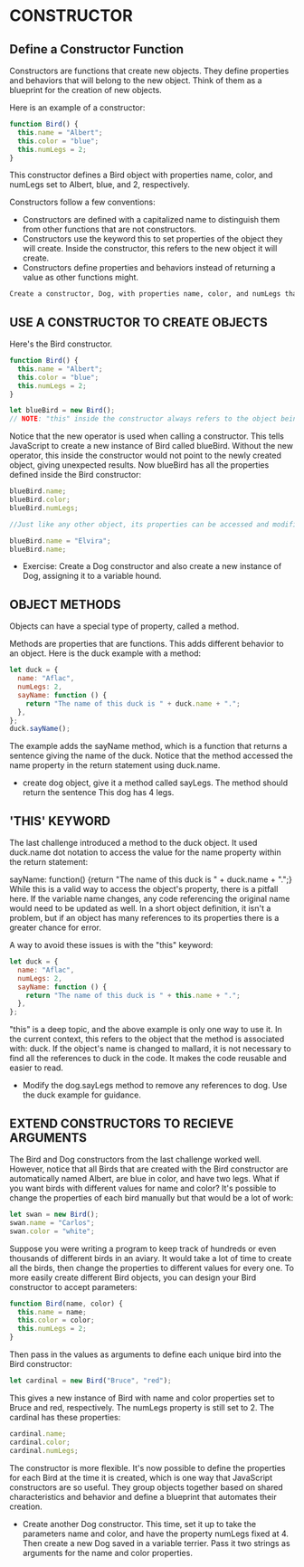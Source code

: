# CONSTRUCTOR

## Define a Constructor Function

Constructors are functions that create new objects. They define properties and behaviors that will belong to the new object. Think of them as a blueprint for the creation of new objects.

Here is an example of a constructor:

```js
function Bird() {
  this.name = "Albert";
  this.color = "blue";
  this.numLegs = 2;
}
```

This constructor defines a Bird object with properties name, color, and numLegs set to Albert, blue, and 2, respectively.

Constructors follow a few conventions:

- Constructors are defined with a capitalized name to distinguish them from other functions that are not constructors.
- Constructors use the keyword this to set properties of the object they will create. Inside the constructor, this refers to the new object it will create.
- Constructors define properties and behaviors instead of returning a value as other functions might.

```txt
Create a constructor, Dog, with properties name, color, and numLegs that are set to a string, a string, and a number, respectively.
```

## USE A CONSTRUCTOR TO CREATE OBJECTS

Here's the Bird constructor.

```js
function Bird() {
  this.name = "Albert";
  this.color = "blue";
  this.numLegs = 2;
}

let blueBird = new Bird();
// NOTE: "this" inside the constructor always refers to the object being created.
```

Notice that the new operator is used when calling a constructor. This tells JavaScript to create a new instance of Bird called blueBird. Without the new operator, this inside the constructor would not point to the newly created object, giving unexpected results. Now blueBird has all the properties defined inside the Bird constructor:

```js
blueBird.name;
blueBird.color;
blueBird.numLegs;

//Just like any other object, its properties can be accessed and modified:

blueBird.name = "Elvira";
blueBird.name;
```

- Exercise: Create a Dog constructor and also create a new instance of Dog, assigning it to a variable hound.

## OBJECT METHODS

Objects can have a special type of property, called a method.

Methods are properties that are functions. This adds different behavior to an object. Here is the duck example with a method:

```js
let duck = {
  name: "Aflac",
  numLegs: 2,
  sayName: function () {
    return "The name of this duck is " + duck.name + ".";
  },
};
duck.sayName();
```

The example adds the sayName method, which is a function that returns a sentence giving the name of the duck. Notice that the method accessed the name property in the return statement using duck.name.

- create dog object, give it a method called sayLegs. The method should return the sentence This dog has 4 legs.

## 'THIS' KEYWORD

The last challenge introduced a method to the duck object. It used duck.name dot notation to access the value for the name property within the return statement:

sayName: function() {return "The name of this duck is " + duck.name + ".";}
While this is a valid way to access the object's property, there is a pitfall here. If the variable name changes, any code referencing the original name would need to be updated as well. In a short object definition, it isn't a problem, but if an object has many references to its properties there is a greater chance for error.

A way to avoid these issues is with the "this" keyword:

```js
let duck = {
  name: "Aflac",
  numLegs: 2,
  sayName: function () {
    return "The name of this duck is " + this.name + ".";
  },
};
```

"this" is a deep topic, and the above example is only one way to use it. In the current context, this refers to the object that the method is associated with: duck. If the object's name is changed to mallard, it is not necessary to find all the references to duck in the code. It makes the code reusable and easier to read.

- Modify the dog.sayLegs method to remove any references to dog. Use the duck example for guidance.

## EXTEND CONSTRUCTORS TO RECIEVE ARGUMENTS

The Bird and Dog constructors from the last challenge worked well. However, notice that all Birds that are created with the Bird constructor are automatically named Albert, are blue in color, and have two legs. What if you want birds with different values for name and color? It's possible to change the properties of each bird manually but that would be a lot of work:

```js
let swan = new Bird();
swan.name = "Carlos";
swan.color = "white";
```

Suppose you were writing a program to keep track of hundreds or even thousands of different birds in an aviary. It would take a lot of time to create all the birds, then change the properties to different values for every one. To more easily create different Bird objects, you can design your Bird constructor to accept parameters:

```js
function Bird(name, color) {
  this.name = name;
  this.color = color;
  this.numLegs = 2;
}
```

Then pass in the values as arguments to define each unique bird into the Bird constructor:

```js
let cardinal = new Bird("Bruce", "red");
```

This gives a new instance of Bird with name and color properties set to Bruce and red, respectively. The numLegs property is still set to 2. The cardinal has these properties:

```js
cardinal.name;
cardinal.color;
cardinal.numLegs;
```

The constructor is more flexible. It's now possible to define the properties for each Bird at the time it is created, which is one way that JavaScript constructors are so useful. They group objects together based on shared characteristics and behavior and define a blueprint that automates their creation.

- Create another Dog constructor. This time, set it up to take the parameters name and color, and have the property numLegs fixed at 4. Then create a new Dog saved in a variable terrier. Pass it two strings as arguments for the name and color properties.
